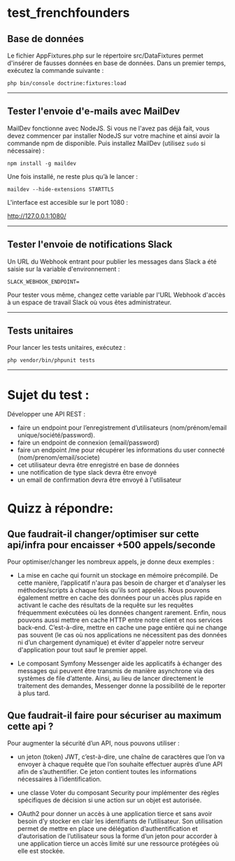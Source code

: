 # test_frenchfounders

## Base de données

Le fichier AppFixtures.php sur le répertoire src/DataFixtures permet d'insérer de fausses données en base de données. Dans un premier temps, exécutez la commande suivante :

`php bin/console doctrine:fixtures:load`

---

## Tester l'envoie d'e-mails avec MailDev

MailDev fonctionne avec NodeJS. Si vous ne l'avez pas déjà fait, vous devez commencer par installer NodeJS sur votre machine et ainsi avoir la commande npm de disponible.
Puis installez MailDev (utilisez `sudo` si nécessaire) :

`npm install -g maildev`

Une fois installé, ne reste plus qu’à le lancer :

`maildev --hide-extensions STARTTLS`

L'interface est accesible sur le port 1080 :

http://127.0.0.1:1080/

---

## Tester l'envoie de notifications Slack

Un URL du Webhook entrant pour publier les messages dans Slack a été saisie sur la variable d'environnement :

`SLACK_WEBHOOK_ENDPOINT=`

Pour tester vous même, changez cette variable par l'URL Webhook d'accès à un espace de travail Slack où vous êtes administrateur.

---

## Tests unitaires

Pour lancer les tests unitaires, exécutez :

`php vendor/bin/phpunit tests`

---

# Sujet du test :

Développer une API REST : 
- faire un endpoint pour l’enregistrement d’utilisateurs (nom/prénom/email unique/société/password).
- faire un endpoint de connexion (email/password) 
- faire un endpoint /me pour récupérer les informations du user connecté (nom/prenom/email/societe)
- cet utilisateur devra être enregistré en base de données
- une notification de type slack devra être envoyé
- un email de confirmation devra être envoyé à l'utilisateur

# Quizz à répondre: 


## Que faudrait-il changer/optimiser sur cette api/infra pour encaisser +500 appels/seconde

Pour optimiser/changer les nombreux appels, je donne deux exemples :

- La mise en cache qui fournit un stockage en mémoire précompilé. De cette manière, l’applicatif n'aura pas besoin de charger et d'analyser les méthodes/scripts à chaque fois qu'ils sont appelés. Nous pouvons également mettre en cache des données pour un accès plus rapide en activant le cache des résultats de la requête sur les requêtes fréquemment exécutées où les données changent rarement. Enfin, nous pouvons aussi mettre en cache HTTP entre notre client et nos services back-end. C’est-à-dire, mettre en cache une page entière qui ne change pas souvent (le cas où nos applications ne nécessitent pas des données ni d’un chargement dynamique) et éviter d'appeler notre serveur d'application pour tout sauf le premier appel.

- Le composant Symfony Messenger aide les applicatifs à échanger des messages qui peuvent être transmis de manière asynchrone via des systèmes de file d’attente. Ainsi, au lieu de lancer directement le traitement des demandes, Messenger donne la possibilité de le reporter à plus tard.


## Que faudrait-il faire pour sécuriser au maximum cette api ?

Pour augmenter la sécurité d’un API, nous pouvons utiliser :

- un jeton (token) JWT, c’est-à-dire, une chaîne de caractères que l’on va envoyer à chaque requête que l’on souhaite effectuer auprès d’une API afin de s’authentifier. Ce jeton contient toutes les informations nécessaires à l’identification.

- une classe Voter du composant Security pour implémenter des règles spécifiques de décision si une action sur un objet est autorisée.

- OAuth2 pour donner un accès à une application tierce et sans avoir besoin d’y stocker en clair les identifiants de l’utilisateur. Son utilisation permet de mettre en place une délégation d’authentification et d’autorisation de l’utilisateur sous la forme d’un jeton pour accorder à une application tierce un accès limité sur une ressource protégées où elle est stockée.
